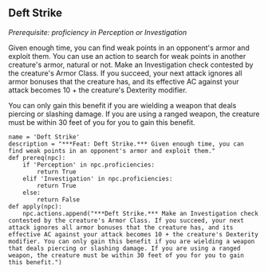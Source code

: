 ## Deft Strike
*Prerequisite: proficiency in Perception or Investigation*

Given enough time, you can find weak points in an opponent's armor and exploit them. You can use an action to search for weak points in another creature's armor, natural or not. Make an Investigation check contested by the creature's Armor Class. If you succeed, your next attack ignores all armor bonuses that the creature has, and its effective AC against your attack becomes 10 + the creature's Dexterity modifier.

You can only gain this benefit if you are wielding a weapon that deals piercing or slashing damage. If you are using a ranged weapon, the creature must be within 30 feet of you for you to gain this benefit.

```
name = 'Deft Strike'
description = "***Feat: Deft Strike.*** Given enough time, you can find weak points in an opponent's armor and exploit them."
def prereq(npc):
    if 'Perception' in npc.proficiencies:
        return True
    elif 'Investigation' in npc.proficiencies:
        return True
    else:
        return False
def apply(npc):
    npc.actions.append("***Deft Strike.*** Make an Investigation check contested by the creature's Armor Class. If you succeed, your next attack ignores all armor bonuses that the creature has, and its effective AC against your attack becomes 10 + the creature's Dexterity modifier. You can only gain this benefit if you are wielding a weapon that deals piercing or slashing damage. If you are using a ranged weapon, the creature must be within 30 feet of you for you to gain this benefit.")
```
